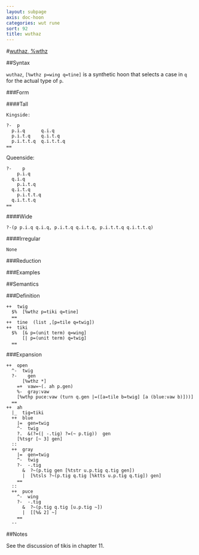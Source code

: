 ```yaml
---
layout: subpage
axis: doc-hoon
categories: wut rune
sort: 92
title: wuthaz
---
```




#[wuthaz, %wthz](#wthz)

##Syntax

`wuthaz`, `[%wthz p=wing q=tine]` is a synthetic hoon that
selects a case in `q` for the actual type of `p`.

###Form

####Tall

    Kingside:

    ?-  p
      p.i.q      q.i.q
      p.i.t.q    q.i.t.q
      p.i.t.t.q  q.i.t.t.q
    ==

Queenside:

    ?-    p
        p.i.q      
      q.i.q
        p.i.t.q    
      q.i.t.q
        p.i.t.t.q  
      q.i.t.t.q
    ==

####Wide

    ?-(p p.i.q q.i.q, p.i.t.q q.i.t.q, p.i.t.t.q q.i.t.t.q)

####Irregular

    None

###Reduction

###Examples

##Semantics

###Definition

    ++  twig  
      $%  [%wthz p=tiki q=tine]
      ==
    ++  tine  (list ,[p=tile q=twig])
    ++  tiki
      $%  [& p=(unit term) q=wing]
          [| p=(unit term) q=twig]
      ==


###Expansion

    ++  open
      ^-  twig
      ?-    gen
          [%wthz *]
        =+  vaw=~(. ah p.gen)
        %-  gray:vaw
        [%wthp puce:vaw (turn q.gen |=([a=tile b=twig] [a (blue:vaw b)]))]
      ==
    ++  ah
      |_  tig=tiki
      ++  blue
        |=  gen=twig 
        ^-  twig
        ?.  &(?=(| -.tig) ?=(~ p.tig))  gen
        [%tsgr [~ 3] gen]
      ::
      ++  gray
        |=  gen=twig
        ^-  twig
        ?-  -.tig
          &  ?~(p.tig gen [%tstr u.p.tig q.tig gen])
          |  [%tsls ?~(p.tig q.tig [%ktts u.p.tig q.tig]) gen]
        ==
      ::
      ++  puce
        ^-  wing
        ?-  -.tig
          &  ?~(p.tig q.tig [u.p.tig ~])
          |  [[%& 2] ~]
        ==
      --

##Notes

See the discussion of tikis in chapter 11.
